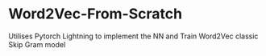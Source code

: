 # Word2Vec-From-Scratch
Utilises Pytorch Lightning to implement the NN and Train Word2Vec classic Skip Gram model 

